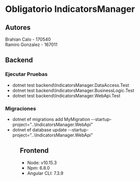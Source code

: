 # Obligatorio IndicatorsManager

## Autores
Brahian Calo - 170540  
Ramiro Gonzalez - 167011  

## Backend
### Ejecutar Pruebas
<ul>
<li>dotnet test backend\IndicatorsManager.DataAccess.Test</li>
<li>dotnet test backend\IndicatorsManager.BusinessLogic.Test</li>
<li>dotnet test backend\IndicatorsManager.WebApi.Test</li>
</ul>

### Migraciones
<ul>
<li>dotnet ef migrations add MyMigration --startup-project="..\IndicatorsManager.WebApi"</li>  
<li>dotnet ef database update --startup-project="..\IndicatorsManager.WebApi"</li>
<ul>

## Frontend
<ul>
<li>Node: v10.15.3</li>
<li>Npm: 6.8.0</li> 
<li>Angular CLI: 7.3.9</li>
<ul>